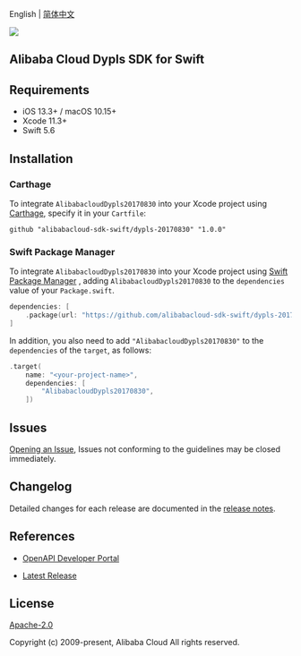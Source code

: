 English | [简体中文](README-CN.md)

![](https://aliyunsdk-pages.alicdn.com/icons/AlibabaCloud.svg)

## Alibaba Cloud Dypls SDK for Swift

## Requirements

- iOS 13.3+ / macOS 10.15+
- Xcode 11.3+
- Swift 5.6

## Installation

### Carthage

To integrate `AlibabacloudDypls20170830` into your Xcode project using [Carthage](https://github.com/Carthage/Carthage), specify it in your `Cartfile`:

```ogdl
github "alibabacloud-sdk-swift/dypls-20170830" "1.0.0"
```

### Swift Package Manager

To integrate `AlibabacloudDypls20170830` into your Xcode project using [Swift Package Manager](https://swift.org/package-manager/) , adding `AlibabacloudDypls20170830` to the `dependencies` value of your `Package.swift`.

```swift
dependencies: [
    .package(url: "https://github.com/alibabacloud-sdk-swift/dypls-20170830.git", from: "1.0.0")
]
```

In addition, you also need to add `"AlibabacloudDypls20170830"` to the `dependencies` of the `target`, as follows:

```swift
.target(
    name: "<your-project-name>",
    dependencies: [
        "AlibabacloudDypls20170830",
    ])
```

## Issues

[Opening an Issue](https://github.com/alibabacloud-sdk-swift/dypls-20170830/issues/new), Issues not conforming to the guidelines may be closed immediately.

## Changelog

Detailed changes for each release are documented in the [release notes](./ChangeLog.txt).

## References

* [OpenAPI Developer Portal](https://next.api.alibabacloud.com/home)
- [Latest Release](https://github.com/alibabacloud-sdk-swift/dypls-20170830)

## License

[Apache-2.0](http://www.apache.org/licenses/LICENSE-2.0)

Copyright (c) 2009-present, Alibaba Cloud All rights reserved.

